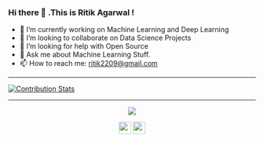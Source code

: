 ### Hi there 👋 .This is Ritik Agarwal !

- 🔭 I’m currently working on Machine Learning and Deep Learning
- 👯 I’m looking to collaborate on Data Science Projects
- 🤔 I’m looking for help with Open Source
- 💬 Ask me about Machine Learning Stuff.
- 📫 How to reach me: ritik2209@gmail.com

---

[![Contribution Stats](https://github-contribution-stats.vercel.app/api/?username=ritik2209)](https://github.com/ritik2209/github-contribution-stats/)

---
<p align="center">
  <img align="center" src="https://github-readme-stats.vercel.app/api/top-langs/?username=ritik2209&layout=compact)](https://github.com/anuraghazra/github-readme-stats" />
</p>

<p align=center>
<img height="25" src="https://badges.pufler.dev/visits/ritik2209/ritik2209?color=black&logo=github" />
<img height="25" src="https://komarev.com/ghpvc/?username=ritik2209&color=brightgreen" />
<a href="https://github.com/ritik2209">
</a>
</p>
